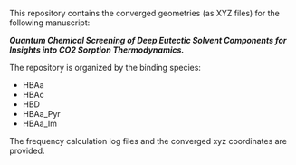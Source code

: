 This repository contains the converged geometries (as XYZ files) for the following manuscript:

***Quantum Chemical Screening of Deep Eutectic Solvent Components for Insights into CO2 Sorption Thermodynamics.***

The repository is organized by the binding species: 
- HBAa
- HBAc 
- HBD
- HBAa_Pyr
- HBAa_Im

The frequency calculation log files and the converged xyz coordinates are provided. 

